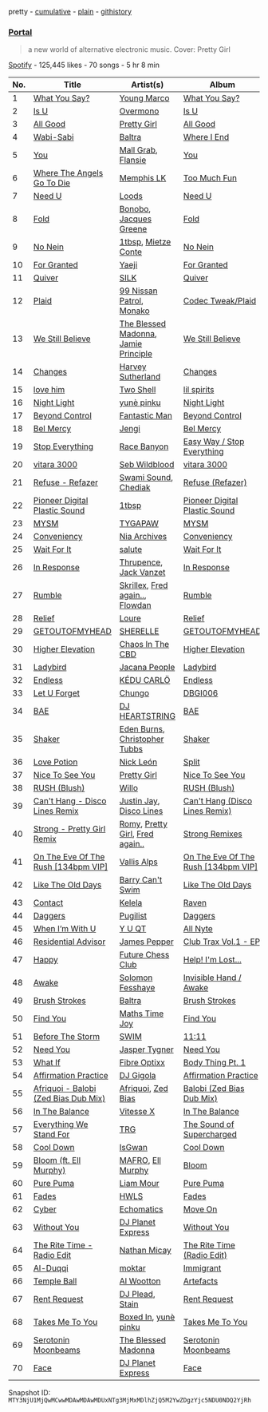 pretty - [cumulative](/playlists/cumulative/37i9dQZF1DWZaNRXtvIrDt.md) - [plain](/playlists/plain/37i9dQZF1DWZaNRXtvIrDt) - [githistory](https://github.githistory.xyz/mackorone/spotify-playlist-archive/blob/main/playlists/plain/37i9dQZF1DWZaNRXtvIrDt)

### [Portal](https://open.spotify.com/playlist/37i9dQZF1DWZaNRXtvIrDt)

> a new world of alternative electronic music\. Cover: Pretty Girl

[Spotify](https://open.spotify.com/user/spotify) - 125,445 likes - 70 songs - 5 hr 8 min

| No. | Title | Artist(s) | Album | Length |
|---|---|---|---|---|
| 1 | [What You Say?](https://open.spotify.com/track/22quZFeltYbo325rn3ktTe) | [Young Marco](https://open.spotify.com/artist/7zpN81tVvPwlHcJSkSCyRa) | [What You Say?](https://open.spotify.com/album/2yRIzD4GpnSNlGw5gt0Y1o) | 3:23 |
| 2 | [Is U](https://open.spotify.com/track/4Z3RGx7Be5plLoIw7i83wX) | [Overmono](https://open.spotify.com/artist/01PnN11ovfen6xUOHfNpn3) | [Is U](https://open.spotify.com/album/4jO5B8uUoYusn8Yb8iSoVo) | 3:48 |
| 3 | [All Good](https://open.spotify.com/track/0E1R3RC1YxQ6nIJ2ZDbDjF) | [Pretty Girl](https://open.spotify.com/artist/6KkltYAOOGsCaW7dO9jF98) | [All Good](https://open.spotify.com/album/4KyYJbYmodLczcw5HLkkzI) | 4:31 |
| 4 | [Wabi\-Sabi](https://open.spotify.com/track/5q5OIJJmqr3slrtZUdpcXs) | [Baltra](https://open.spotify.com/artist/2tEyBfwGBfQgLXeAJW0MgC) | [Where I End](https://open.spotify.com/album/6NG6L5FQacqXP3KJhHfsAg) | 3:19 |
| 5 | [You](https://open.spotify.com/track/0qjYHI9np3bsH5tr0tX2Pk) | [Mall Grab](https://open.spotify.com/artist/7yF6JnFPDzgml2Ytkyl5D7), [Flansie](https://open.spotify.com/artist/2BArfYNHUsUFaABc7WzoSI) | [You](https://open.spotify.com/album/0Gc4oCJpqyp7D2OchNftc1) | 4:06 |
| 6 | [Where The Angels Go To Die](https://open.spotify.com/track/0zwJUJgcZrcdAKfATMYhcq) | [Memphis LK](https://open.spotify.com/artist/7z3XgqpRYdNJ7RvEUlYaUe) | [Too Much Fun](https://open.spotify.com/album/6DVEb2UcjI2o4W4SdOXksM) | 3:32 |
| 7 | [Need U](https://open.spotify.com/track/6OAlog0TfLYgmT1LVXPOQU) | [Loods](https://open.spotify.com/artist/1uF7AFfGahplhiaHEy9NNl) | [Need U](https://open.spotify.com/album/06RiNKQaHus4Q0GD4aN2xT) | 3:22 |
| 8 | [Fold](https://open.spotify.com/track/3yaAqfGcXeC02j88iaoebG) | [Bonobo](https://open.spotify.com/artist/0cmWgDlu9CwTgxPhf403hb), [Jacques Greene](https://open.spotify.com/artist/0ygIgsjUzKivFgxgjQ9iV9) | [Fold](https://open.spotify.com/album/3xReYX6louXtp8C6Lxf8bx) | 5:35 |
| 9 | [No Nein](https://open.spotify.com/track/4qeIlzP0Z1JFXh0AckDcX8) | [1tbsp](https://open.spotify.com/artist/6G01WYFYF91rjG5LtwMhY4), [Mietze Conte](https://open.spotify.com/artist/3ETvRzzQK7ppB28GcAE8rN) | [No Nein](https://open.spotify.com/album/5vmCLooZQ8zXFbabT1nvxP) | 2:31 |
| 10 | [For Granted](https://open.spotify.com/track/61h5rJ790Vov9ks2Vut5mo) | [Yaeji](https://open.spotify.com/artist/2RqrWplViWHSGLzlhmDcbt) | [For Granted](https://open.spotify.com/album/451l9odp6JqepvnwoFRqtQ) | 2:41 |
| 11 | [Quiver](https://open.spotify.com/track/59AhbmCmtzcGVEYuzNXFIx) | [SILK](https://open.spotify.com/artist/01epL9hgF4G7guGkrnzR8a) | [Quiver](https://open.spotify.com/album/2VkVJMy7SwL3j758hgXbvO) | 3:01 |
| 12 | [Plaid](https://open.spotify.com/track/7knr1Ak0hW5apJicbQ1doJ) | [99 Nissan Patrol](https://open.spotify.com/artist/6NLwlRl1gc64NVdC4ZXxgw), [Monako](https://open.spotify.com/artist/281y760OdoAujOeovQnKmC) | [Codec Tweak/Plaid](https://open.spotify.com/album/3f6HJFDtEOdFCTdGlrDkux) | 6:04 |
| 13 | [We Still Believe](https://open.spotify.com/track/0uoaYBn3prfGyWQR59wkeQ) | [The Blessed Madonna](https://open.spotify.com/artist/4TvhRzxIL1le2PWCeUqxQw), [Jamie Principle](https://open.spotify.com/artist/5obQFNrkFoWB51hm1JTHMw) | [We Still Believe](https://open.spotify.com/album/4U5Eel8ZnGcI15TLj33QYe) | 3:50 |
| 14 | [Changes](https://open.spotify.com/track/5o3sxlnEcM5M9lnav6DAiZ) | [Harvey Sutherland](https://open.spotify.com/artist/4CxFlJDif0atTK3gZebcEf) | [Changes](https://open.spotify.com/album/6OwDyAPg2sKKWCwICtmZ2P) | 3:32 |
| 15 | [love him](https://open.spotify.com/track/4cDn73Qv5V3aRcPXIZOAwo) | [Two Shell](https://open.spotify.com/artist/4mcHKwboFDmpDBQ4fiOrf3) | [lil spirits](https://open.spotify.com/album/1qSGvtNStL6ELifn51W1va) | 3:13 |
| 16 | [Night Light](https://open.spotify.com/track/7Ia03G8qjfSa8fAoCwGRn6) | [yunè pinku](https://open.spotify.com/artist/2sY4BbYrbvNVgsNzo6HddD) | [Night Light](https://open.spotify.com/album/1CGSJpxIUacGXWfQELzqjJ) | 3:40 |
| 17 | [Beyond Control](https://open.spotify.com/track/6WhTKGrJaMbTbEtQvU5yKR) | [Fantastic Man](https://open.spotify.com/artist/2eiwJhqnolYJf3iUMLFDpy) | [Beyond Control](https://open.spotify.com/album/5dAhZLZ3qgaPQGpxwJCSDw) | 6:14 |
| 18 | [Bel Mercy](https://open.spotify.com/track/7udjTmsTZqdB1xLOHGJ8dM) | [Jengi](https://open.spotify.com/artist/4lgrPvofm0IT605L9OrOTN) | [Bel Mercy](https://open.spotify.com/album/1Fmu97Zy0zsnp63rPPsOFF) | 2:49 |
| 19 | [Stop Everything](https://open.spotify.com/track/7C7jBRGeBVwuITQjqaTYQa) | [Race Banyon](https://open.spotify.com/artist/5btOKBbjh04dkX7iqFERLL) | [Easy Way / Stop Everything](https://open.spotify.com/album/13ARy3u48SPlVga7PmhoA9) | 5:00 |
| 20 | [vitara 3000](https://open.spotify.com/track/1DUmMYU09ZbozYbP5H62M2) | [Seb Wildblood](https://open.spotify.com/artist/51Rlwvwkj8L3zakIRr6dUV) | [vitara 3000](https://open.spotify.com/album/6gawgLMoau5wmayW93to9C) | 5:17 |
| 21 | [Refuse \- Refazer](https://open.spotify.com/track/2gBF0PS5g9eKICWuKiDWHS) | [Swami Sound](https://open.spotify.com/artist/67lCxLQeby3EZcCpig3rII), [Chediak](https://open.spotify.com/artist/0FALK05ICiGAQ1QZGkLnsK) | [Refuse \(Refazer\)](https://open.spotify.com/album/64YI4ZVWfFAmMK6uCRaXwF) | 4:07 |
| 22 | [Pioneer Digital Plastic Sound](https://open.spotify.com/track/34BbWVBmEuhRP0BS1A2bAS) | [1tbsp](https://open.spotify.com/artist/6G01WYFYF91rjG5LtwMhY4) | [Pioneer Digital Plastic Sound](https://open.spotify.com/album/3UwsX6nPPSZKxMUlt4fip0) | 5:04 |
| 23 | [MYSM](https://open.spotify.com/track/6W33jxmOkSBPQYprghE5Ba) | [TYGAPAW](https://open.spotify.com/artist/2PyscWeidzp9QnSWc5QMBq) | [MYSM](https://open.spotify.com/album/0zcghV7zGl1jMa0TQhFKGz) | 3:56 |
| 24 | [Conveniency](https://open.spotify.com/track/0hneE3CWTOFd9PC3qKfJcU) | [Nia Archives](https://open.spotify.com/artist/7BMR0fwtEvzGtK4rNGdoiQ) | [Conveniency](https://open.spotify.com/album/0lXN4MXvk2ix9IOfJdLDwY) | 2:22 |
| 25 | [Wait For It](https://open.spotify.com/track/6YjVrP2g7gJYh3aXkgnspC) | [salute](https://open.spotify.com/artist/1np8xozf7ATJZDi9JX8Dx5) | [Wait For It](https://open.spotify.com/album/5OeFKQvrsk29Fpt0mYwgRh) | 3:59 |
| 26 | [In Response](https://open.spotify.com/track/2Twprkt2frZEbhG3ADc3BF) | [Thrupence](https://open.spotify.com/artist/33WEbJHirq23bohapH3pI9), [Jack Vanzet](https://open.spotify.com/artist/3Q4bHGAfG5KexzVaWE4fnf) | [In Response](https://open.spotify.com/album/3T7fD9JJOdbaCjS7rj1aVa) | 3:34 |
| 27 | [Rumble](https://open.spotify.com/track/1GfBLbAhZUWdseuDqhocmn) | [Skrillex](https://open.spotify.com/artist/5he5w2lnU9x7JFhnwcekXX), [Fred again..](https://open.spotify.com/artist/4oLeXFyACqeem2VImYeBFe), [Flowdan](https://open.spotify.com/artist/07CimrZi5vs9iEao47TNQ4) | [Rumble](https://open.spotify.com/album/6YVJQPJNzHbqgBblpMSPUi) | 2:26 |
| 28 | [Relief](https://open.spotify.com/track/43kIZBCdjPYy2OdoJ8GPPY) | [Loure](https://open.spotify.com/artist/0oj4QK4zH3lghS2Oa418zZ) | [Relief](https://open.spotify.com/album/7b9N6UC8RGPzuvpq6zHbAP) | 7:23 |
| 29 | [GETOUTOFMYHEAD](https://open.spotify.com/track/2kYQCKxOi9Dccib2E8KaW5) | [SHERELLE](https://open.spotify.com/artist/2TFDQkQ7LahhuwL9p7R6MO) | [GETOUTOFMYHEAD](https://open.spotify.com/album/04Cbf32azwsSiMpOjHDNya) | 6:16 |
| 30 | [Higher Elevation](https://open.spotify.com/track/3AGTwVq5mmZmRZ4INK4wpv) | [Chaos In The CBD](https://open.spotify.com/artist/0QOQc6jEsPX5Y45TV0hXQy) | [Higher Elevation](https://open.spotify.com/album/1D4EJmfAi8VJbMocGS5MaC) | 6:13 |
| 31 | [Ladybird](https://open.spotify.com/track/71OK6N7cJy8CO6TIBoKLSO) | [Jacana People](https://open.spotify.com/artist/2f0w048dh1LH5QPDvwKECY) | [Ladybird](https://open.spotify.com/album/2Hsg69hsstYxU908bHpnty) | 3:33 |
| 32 | [Endless](https://open.spotify.com/track/3n4exznFpCunrvLV5ePD5f) | [KÉDU CARLÖ](https://open.spotify.com/artist/5FdNimxRznD7ZK6LR5VTJC) | [Endless](https://open.spotify.com/album/1ig5AkNAuzIpa7R9JdyyjM) | 5:11 |
| 33 | [Let U Forget](https://open.spotify.com/track/3DOTsnGY4an8MBBwfTjplz) | [Chungo](https://open.spotify.com/artist/0XnV2hmWdT3vvtRv7dBrKK) | [DBGI006](https://open.spotify.com/album/5YN4XTvDAwQF9eF2hjriST) | 5:32 |
| 34 | [BAE](https://open.spotify.com/track/4kpx4wMn5AGVY5gVN3XbB8) | [DJ HEARTSTRING](https://open.spotify.com/artist/5tcwaJBUyEdxQxvieuQxU7) | [BAE](https://open.spotify.com/album/5FX52nvZnmpFdzeYP3e7wB) | 3:52 |
| 35 | [Shaker](https://open.spotify.com/track/46n0wrSJEaMogpv54UWFgi) | [Eden Burns](https://open.spotify.com/artist/6lItMkb0pYOU1DvFUWgYo2), [Christopher Tubbs](https://open.spotify.com/artist/5KVsrGWZHHoUpsuw4sXyn9) | [Shaker](https://open.spotify.com/album/6ZVD5KmOrlu3J1i762F3my) | 7:19 |
| 36 | [Love Potion](https://open.spotify.com/track/0SfYt5CDimIbJgluvzHj1O) | [Nick León](https://open.spotify.com/artist/3qOGTt4eTeEkCn3efhAGu2) | [Split](https://open.spotify.com/album/0ltM1qrSb6iUi6hCowCfNT) | 5:13 |
| 37 | [Nice To See You](https://open.spotify.com/track/29h1JvmqLYta6weden9cIm) | [Pretty Girl](https://open.spotify.com/artist/6KkltYAOOGsCaW7dO9jF98) | [Nice To See You](https://open.spotify.com/album/0kCB7D2VKmhnlAEdTo0ixc) | 5:02 |
| 38 | [RUSH \(Blush\)](https://open.spotify.com/track/6pjI3CKUkIGbvSgo7TuRuu) | [Willo](https://open.spotify.com/artist/7ssD6eT1Te3ugcd1noTNLA) | [RUSH \(Blush\)](https://open.spotify.com/album/3Mb7Mtq5mzfrHsfL8EloXp) | 4:02 |
| 39 | [Can't Hang \- Disco Lines Remix](https://open.spotify.com/track/2O6Om9fTQr9VyUYp3C27Zk) | [Justin Jay](https://open.spotify.com/artist/5k5eiijuHxrGwXp2Pz37GZ), [Disco Lines](https://open.spotify.com/artist/5Kmr0b3ip8g9P2i0dLTC3Z) | [Can't Hang \(Disco Lines Remix\)](https://open.spotify.com/album/5885LHE57QcvhGUuk6ABeg) | 3:46 |
| 40 | [Strong \- Pretty Girl Remix](https://open.spotify.com/track/66SD66rYiTENtAHIXHr7po) | [Romy](https://open.spotify.com/artist/3X2DdnmoANw8Rg8luHyZQb), [Pretty Girl](https://open.spotify.com/artist/6KkltYAOOGsCaW7dO9jF98), [Fred again..](https://open.spotify.com/artist/4oLeXFyACqeem2VImYeBFe) | [Strong Remixes](https://open.spotify.com/album/1WTMkAbbfGab2q7gP2zv2M) | 4:29 |
| 41 | [On The Eve Of The Rush \[134bpm VIP\]](https://open.spotify.com/track/4USV70gRKevsvJE0BDOI38) | [Vallis Alps](https://open.spotify.com/artist/7qhWa7UI1QNZNDnzYwAYZm) | [On The Eve Of The Rush \[134bpm VIP\]](https://open.spotify.com/album/07vFImZlzxhilO1sjokl5O) | 5:37 |
| 42 | [Like The Old Days](https://open.spotify.com/track/6mfM11rZkoXsU5xAArF4Ix) | [Barry Can't Swim](https://open.spotify.com/artist/0vTVU0KH0CVzijsoKGsTPl) | [Like The Old Days](https://open.spotify.com/album/1UKTx4oagTgTO2PVtoTWf3) | 4:00 |
| 43 | [Contact](https://open.spotify.com/track/6RlczF1bVrcf4f65qaXuoA) | [Kelela](https://open.spotify.com/artist/1U0sIzpRtDkvu1hXXzxh60) | [Raven](https://open.spotify.com/album/06uhdSmIYrWRkdnAPjcRcT) | 4:00 |
| 44 | [Daggers](https://open.spotify.com/track/7DMoJXTtrMxHWZJkOnmHm2) | [Pugilist](https://open.spotify.com/artist/5PXa57bB4y0vrQqeZX7A2S) | [Daggers](https://open.spotify.com/album/1joVdJWVO7E3ulPMvwJwl3) | 3:36 |
| 45 | [When I’m With U](https://open.spotify.com/track/2ELJXxljuGGw5TCLhfCUks) | [Y U QT](https://open.spotify.com/artist/0tpkcjoMduNpT0FnpNYZiV) | [All Nyte](https://open.spotify.com/album/4Oi3OBwa6ncXogbV6VdDBz) | 4:10 |
| 46 | [Residential Advisor](https://open.spotify.com/track/5HIodb5frj7GelmmE134cI) | [James Pepper](https://open.spotify.com/artist/3usMrH8kRUz3jwus6okBOy) | [Club Trax Vol.1 \- EP](https://open.spotify.com/album/3cXuzE41KPgJDgYdvIsXbv) | 6:20 |
| 47 | [Happy](https://open.spotify.com/track/7arEqLvEPdAQ3yjEGgMBZt) | [Future Chess Club](https://open.spotify.com/artist/3qhz6nnUi7DZZAEwcGKtGW) | [Help! I'm Lost...](https://open.spotify.com/album/2Wphh77GlQ14bQqBjQn0Gw) | 2:55 |
| 48 | [Awake](https://open.spotify.com/track/3XfPp58J7IGaF4fRmd28fv) | [Solomon Fesshaye](https://open.spotify.com/artist/7vqayKdoqPQsxLcwGANPX4) | [Invisible Hand / Awake](https://open.spotify.com/album/4DkhKuDkD38DTdP9fczeEZ) | 4:22 |
| 49 | [Brush Strokes](https://open.spotify.com/track/3A7GzxUNDUtNPLpMoeRqvv) | [Baltra](https://open.spotify.com/artist/2tEyBfwGBfQgLXeAJW0MgC) | [Brush Strokes](https://open.spotify.com/album/3ltU22i5RjQWW4e1OYz4A3) | 4:35 |
| 50 | [Find You](https://open.spotify.com/track/6TF0UViz2tE4ygW9NjmYWK) | [Maths Time Joy](https://open.spotify.com/artist/3w18CP1k8zFZb1GfRlPHyK) | [Find You](https://open.spotify.com/album/6xzI3PZYo4aQb95vr4zSn3) | 3:43 |
| 51 | [Before The Storm](https://open.spotify.com/track/6fLnDbhsPQhdMrjiC033Vs) | [SWIM](https://open.spotify.com/artist/1OxXLWb0AXEgOfTUzlDg3V) | [11:11](https://open.spotify.com/album/5B9sSoX03fSWm4kqIVQVLT) | 5:08 |
| 52 | [Need You](https://open.spotify.com/track/5HWybXhMxw8W8t0sUPysxf) | [Jasper Tygner](https://open.spotify.com/artist/2D7akgJBXcsp8Y2FKdPJCh) | [Need You](https://open.spotify.com/album/3yVl1zSI4SBQGVIpUEcDKF) | 3:34 |
| 53 | [What If](https://open.spotify.com/track/0T6LGC1UHQvEFkURQSBfkI) | [Fibre Optixx](https://open.spotify.com/artist/5lngUewtpUMrJzvOwPvHOp) | [Body Thing Pt\. 1](https://open.spotify.com/album/5A4eww0NXWdxqX4yfInpKd) | 4:58 |
| 54 | [Affirmation Practice](https://open.spotify.com/track/2nArEaoCGtb6ws4wO4cI9a) | [DJ Gigola](https://open.spotify.com/artist/7feJmqQ32fTIPKBmPXwHXf) | [Affirmation Practice](https://open.spotify.com/album/2tnN5ey40OEsFKIurIWNsK) | 5:11 |
| 55 | [Afriquoi \- Balobi \(Zed Bias Dub Mix\)](https://open.spotify.com/track/0LhiaTtuCHYLkVA3hJCA8s) | [Afriquoi](https://open.spotify.com/artist/2WEEw0QrAOyeMHpeXnDqQT), [Zed Bias](https://open.spotify.com/artist/1XZzbCZRuj6eOdRxQcmiD7) | [Balobi \(Zed Bias Dub Mix\)](https://open.spotify.com/album/0n7ygsBJ4rnirVDpzg1W6y) | 6:07 |
| 56 | [In The Balance](https://open.spotify.com/track/1QCCuMxbBgvcAR9KuN4n1q) | [Vitesse X](https://open.spotify.com/artist/7KPlumtsoyeN8Qp3EPxv7L) | [In The Balance](https://open.spotify.com/album/7vL0WlFxuztuXUl0hTcMFG) | 3:06 |
| 57 | [Everything We Stand For](https://open.spotify.com/track/15WWkNz6GxqbgDXeji1pop) | [TRG](https://open.spotify.com/artist/2fSp3m7bV2WoRqwoTGuoY5) | [The Sound of Supercharged](https://open.spotify.com/album/38o0dGnmxWaTLYge0qyDXw) | 5:31 |
| 58 | [Cool Down](https://open.spotify.com/track/02ZFYSc6wtuKxqIifA5Ema) | [IsGwan](https://open.spotify.com/artist/6Ma2SwwsytVh9Uq915R5Mz) | [Cool Down](https://open.spotify.com/album/2OXvf2BWEsWwrfX2nxWt3w) | 5:08 |
| 59 | [Bloom \(ft\. Ell Murphy\)](https://open.spotify.com/track/2Qgt58CMtZXxlrJsdlfDx7) | [MAFRO](https://open.spotify.com/artist/2Y9v3pyVuYM0o8bSLAUUZm), [Ell Murphy](https://open.spotify.com/artist/4r0F1gbqeQsaPg5d2nm5EJ) | [Bloom](https://open.spotify.com/album/11mDSGxGocTqdiPgYqYfRh) | 4:19 |
| 60 | [Pure Puma](https://open.spotify.com/track/6rKWRfzVmSkW4EyuuwjQsy) | [Liam Mour](https://open.spotify.com/artist/5XaT1otgH5hpyqjkDbt8d0) | [Pure Puma](https://open.spotify.com/album/59IfvGrW8KSsw0wNHAYGL0) | 4:21 |
| 61 | [Fades](https://open.spotify.com/track/4FFuuMwD5zpxqnP5EVzX7n) | [HWLS](https://open.spotify.com/artist/4ODo634wVqDxqgVSlXE2LO) | [Fades](https://open.spotify.com/album/6s4IQIAhaKmSKGc74GIuMT) | 6:12 |
| 62 | [Cyber](https://open.spotify.com/track/4JCXymBQzkD7VcwFzlHQfd) | [Echomatics](https://open.spotify.com/artist/5RYZ30rKLarxPEVxkEpPO0) | [Move On](https://open.spotify.com/album/4GlSazlLDWRFoDTd1ChmuB) | 5:08 |
| 63 | [Without You](https://open.spotify.com/track/6zvutAcF7S2uJyNWVYeyk8) | [DJ Planet Express](https://open.spotify.com/artist/0nx9ai3o3Ba6bE3WHkEoQg) | [Without You](https://open.spotify.com/album/5HzikeJkDjre6mvkabWM1g) | 3:17 |
| 64 | [The Rite Time \- Radio Edit](https://open.spotify.com/track/1FD1QJDanGbIvlzISHezws) | [Nathan Micay](https://open.spotify.com/artist/6U7MOIhacysUEnfJ41WfhC) | [The Rite Time \(Radio Edit\)](https://open.spotify.com/album/0ieNOineZMrDVzWV9iLPYC) | 3:49 |
| 65 | [Al\-Duqqi](https://open.spotify.com/track/7rbVUjN7DrpP1i1fwzCTRR) | [moktar](https://open.spotify.com/artist/6jMORNptwLDBn8ujqRLbxa) | [Immigrant](https://open.spotify.com/album/0ZDQ0XnPQHZ0FnZcs1pWnm) | 2:59 |
| 66 | [Temple Ball](https://open.spotify.com/track/7Ah1d6NCuGZu9cBUUgKF1H) | [Al Wootton](https://open.spotify.com/artist/77yJIgEEpUU5f87MWDEPwO) | [Artefacts](https://open.spotify.com/album/3Z8SR7Wc9EETlyQoPRZnx3) | 5:34 |
| 67 | [Rent Request](https://open.spotify.com/track/4Od7jtoYfrMHteQ8CDH59j) | [DJ Plead](https://open.spotify.com/artist/3srk7xv520Ls9D09QMpEJg), [Stain](https://open.spotify.com/artist/1OX7sfFYYwIbyEBhszHx8Y) | [Rent Request](https://open.spotify.com/album/4B7LUTkhOYmEwi25XXhdAf) | 3:44 |
| 68 | [Takes Me To You](https://open.spotify.com/track/7z5fqVuCMLTqQyI3R6jmOW) | [Boxed In](https://open.spotify.com/artist/6bxYUbMVzrPTOmzwey8Hgh), [yunè pinku](https://open.spotify.com/artist/2sY4BbYrbvNVgsNzo6HddD) | [Takes Me To You](https://open.spotify.com/album/1LSqyxsEsVsJcx7wvt9b1x) | 5:04 |
| 69 | [Serotonin Moonbeams](https://open.spotify.com/track/0hJfuyUwtEYMlGgvr3nzz9) | [The Blessed Madonna](https://open.spotify.com/artist/4TvhRzxIL1le2PWCeUqxQw) | [Serotonin Moonbeams](https://open.spotify.com/album/1UTc8WInycl4tVgJ1yODaO) | 4:49 |
| 70 | [Face](https://open.spotify.com/track/7gw9TJqZ4e16o6EeQFGChk) | [DJ Planet Express](https://open.spotify.com/artist/0nx9ai3o3Ba6bE3WHkEoQg) | [Face](https://open.spotify.com/album/6NehSz7c2uXH4uQYN2qX70) | 3:36 |

Snapshot ID: `MTY3NjU1MjQwMCwwMDAwMDAwMDUxNTg3MjMxMDlhZjQ5M2YwZDgzYjc5NDU0NDQ2YjRh`
